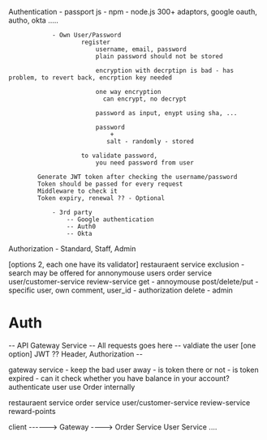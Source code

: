 Authentication 
                - passport js - npm - node.js
                        300+ adaptors, google oauth, autho, okta .....

                - Own User/Password
                        register 
                            username, email, password
                            plain password should not be stored

                            encryption with decrptipn is bad - has problem, to revert back, encrption key needed

                            one way encryption
                              can encrypt, no decrypt

                            password as input, enypt using sha, ...

                            password 
                                +
                               salt - randomly - stored

                        to validate password,
                            you need password from user

            Generate JWT token after checking the username/password
            Token should be passed for every request
            Middleware to check it
            Token expiry, renewal ?? - Optional

                - 3rd party
                    -- Google authentication
                    -- Auth0
                    -- Okta

Authorization - Standard, Staff, Admin

[options 2, each one have its validator]
    restauraent service
        exclusion - search may be offered for annonymouse users
    order service
    user/customer-service
    review-service
        get - annoymouse
        post/delete/put - specific user, own comment, 
                user_id - authorization
                delete - admin


# Auth 

  -- API Gateway Service
  -- All requests goes here
        -- valdiate the user [one option]
               JWT ?? Header, Authorization -- 


gateway service - keep the bad user away
                - is token there or not
                - is token expired
                - can it check whether you have balance in your account?
    authenticate user
    use Order internally

restauraent service
order service
user/customer-service
review-service
reward-points

client ------> Gateway ---->  Order Service
                              User Service
                              ....
                              